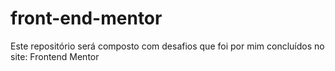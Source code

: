 # front-end-mentor
Este repositório será composto com desafios que foi por mim concluídos no site: Frontend Mentor 
